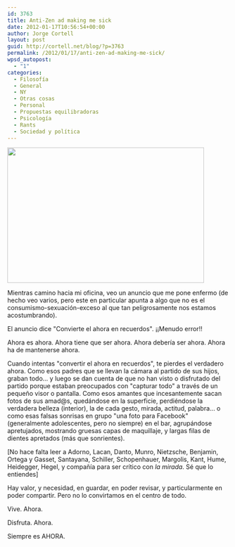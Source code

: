 ```yaml
---
id: 3763
title: Anti-Zen ad making me sick
date: 2012-01-17T10:56:54+00:00
author: Jorge Cortell
layout: post
guid: http://cortell.net/blog/?p=3763
permalink: /2012/01/17/anti-zen-ad-making-me-sick/
wpsd_autopost:
  - "1"
categories:
  - Filosofí­a
  - General
  - NY
  - Otras cosas
  - Personal
  - Propuestas equilibradoras
  - Psicología
  - Rants
  - Sociedad y polí­tica
---
```

<img class="aligncenter" title="ad" src="https://lh4.googleusercontent.com/-H2QACoWZiYQ/TxWMoOFm1tI/AAAAAAAAAKk/l1PsjdyvW8c/w447-h308-k/20120117_095507.jpg" alt="" width="447" height="308" />

Mientras camino hacia mi oficina, veo un anuncio que me pone enfermo (de hecho veo varios, pero este en particular apunta a algo que no es el consumismo-sexuación-exceso al que tan peligrosamente nos estamos acostumbrando).

El anuncio dice "Convierte el ahora en recuerdos". ¡¡Menudo error!!

Ahora es ahora. Ahora tiene que ser ahora. Ahora debería ser ahora. Ahora ha de mantenerse ahora.

Cuando intentas "convertir el ahora en recuerdos", te pierdes el verdadero ahora. Como esos padres que se llevan la cámara al partido de sus hijos, graban todo... y luego se dan cuenta de que no han visto o disfrutado del partido porque estaban preocupados con "capturar todo" a través de un pequeño visor o pantalla. Como esos amantes que incesantemente sacan fotos de sus amad@s, quedándose en la superficie, perdiéndose la verdadera belleza (interior), la de cada gesto, mirada, actitud, palabra... o como esas falsas sonrisas en grupo "una foto para Facebook" (generalmente adolescentes, pero no siempre) en el bar, agrupándose apretujados, mostrando gruesas capas de maquillaje, y largas filas de dientes apretados (más que sonrientes).

[No hace falta leer a Adorno, Lacan, Danto, Munro, Nietzsche, Benjamin, Ortega y Gasset, Santayana, Schiller, Schopenhauer, Margolis, Kant, Hume, Heidegger, Hegel, y compañía para ser crítico con _la mirada_. Sé que lo entiendes]

Hay valor, y necesidad, en guardar, en poder revisar, y particularmente en poder compartir. Pero no lo convirtamos en el centro de todo.

Vive. Ahora.

Disfruta. Ahora.

Siempre es AHORA.